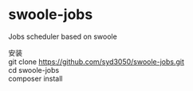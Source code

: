 # swoole-jobs
Jobs scheduler based on swoole

安装<br>
git clone https://github.com/syd3050/swoole-jobs.git
<br>
cd swoole-jobs
<br>
composer install
